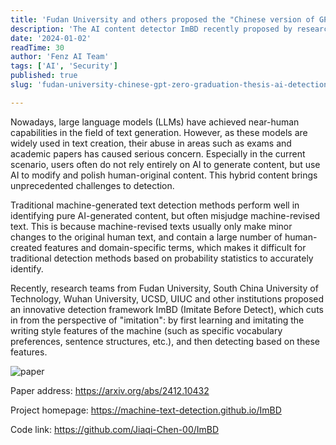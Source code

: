 ```yaml
---
title: 'Fudan University and others proposed the "Chinese version of GPT-Zero"! Graduation thesis AI self-checking tool｜AAAI 2025'
description: 'The AI content detector ImBD recently proposed by researchers from Fudan University and other institutions covers multi-task detection (polishing, expansion, rewriting, pure generation), and supports multiple mainstream languages such as English, Chinese, Spanish, Portuguese, etc.; it only requires 500 pairs of samples and 5 minutes of training time to surpass commercial detectors!'
date: '2024-01-02'
readTime: 30
author: 'Fenz AI Team'
tags: ['AI', 'Security']
published: true
slug: 'fudan-university-chinese-gpt-zero-graduation-thesis-ai-detection-tool-aaai-2025'

---
```


Nowadays, large language models (LLMs) have achieved near-human capabilities in the field of text generation.
However, as these models are widely used in text creation, their abuse in areas such as exams and academic papers has caused serious concern. Especially in the current scenario, users often do not rely entirely on AI to generate content, but use AI to modify and polish human-original content. This hybrid content brings unprecedented challenges to detection.


Traditional machine-generated text detection methods perform well in identifying pure AI-generated content, but often misjudge machine-revised text. This is because machine-revised texts usually only make minor changes to the original human text, and contain a large number of human-created features and domain-specific terms, which makes it difficult for traditional detection methods based on probability statistics to accurately identify.


Recently, research teams from Fudan University, South China University of Technology, Wuhan University, UCSD, UIUC and other institutions proposed an innovative detection framework ImBD (Imitate Before Detect), which cuts in from the perspective of "imitation": by first learning and imitating the writing style features of the machine (such as specific vocabulary preferences, sentence structures, etc.), and then detecting based on these features.


![paper](images/640.webp)

Paper address: https://arxiv.org/abs/2412.10432

Project homepage: https://machine-text-detection.github.io/ImBD

Code link: https://github.com/Jiaqi-Chen-00/ImBD